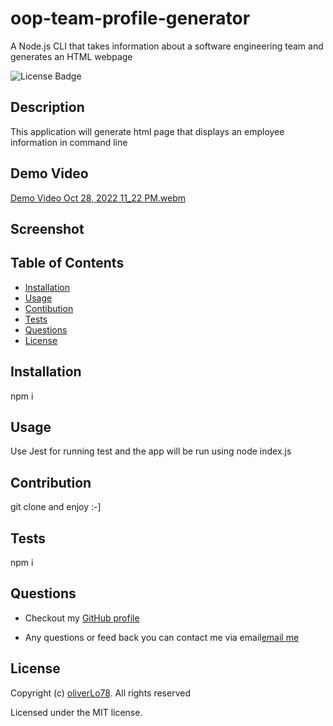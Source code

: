 # oop-team-profile-generator
A Node.js CLI that takes information about a software engineering team and generates an HTML webpage

  ![License Badge](https://img.shields.io/badge/license-MIT-success?style=plastic)

  ## Description 
  This application will generate html page that displays an employee information in command line
  
  ## Demo Video
  
[Demo Video Oct 28, 2022 11_22 PM.webm](https://user-images.githubusercontent.com/109435666/218125371-3f08744f-e268-4d4e-a8a6-7fb24fc37ef1.webm)

## Screenshot

  
  ## Table of Contents
  * [Installation](#installation)
  * [Usage](#usage)
  * [Contibution](#contribution)
  * [Tests](#contribution)
  * [Questions](#questions)
  * [License](#license)

  ## Installation
  npm i

  ## Usage
  Use Jest for running test and the app will be run using node index.js

  ## Contribution
  git clone and enjoy :-]

  ## Tests
  npm i
  
  ## Questions
  * Checkout my [GitHub profile](https://github.com/oliverLo78)

  * Any questions or feed back you can contact me via email[email me](mailto:oliverberto@gmail.com) 
  ## License
  Copyright (c) [oliverLo78](https://github.com/oliverLo78). All rights reserved

  Licensed under the MIT license.
  
  
